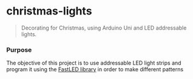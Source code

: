 # christmas-lights
> Decorating for Christmas, using Arduino Uni and LED addressable lights.

### Purpose
The objective of this project is to use addressable LED light strips and program it using the [FastLED library](http://fastled.io/) in order to make different 
patterns


